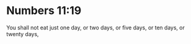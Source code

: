 # Numbers 11:19

You shall not eat just one day, or two days, or five days, or ten days, or twenty days,
